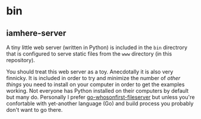 # bin

## iamhere-server

A tiny little web server (written in Python) is included in the `bin` directrory that is configured to serve static files from the `www` directory (in this repository).

You should treat this web server as a toy. Anecdotally it is also very finnicky. It is included in order to try and minimize the number of _other things_ you need to install on your computer in order to get the examples working. Not everyone has Python installed on their computers by default but many do. Personally I prefer [go-whosonfirst-fileserver](https://github.com/whosonfirst/go-whosonfirst-fileserver) but unless you're confortable with yet-another language (Go) and build process you probably don't want to go there.

